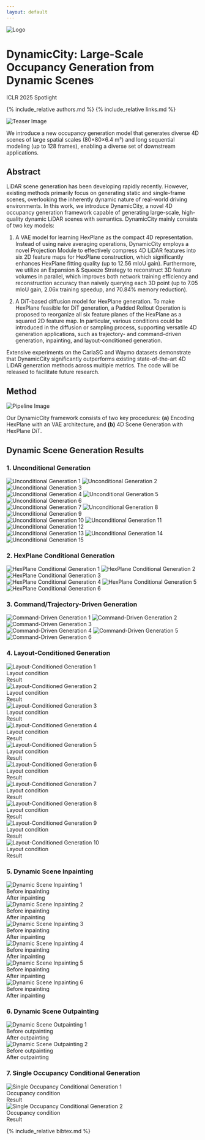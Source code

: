 ```yaml
---
layout: default
---
```


<div class="title-container">
  <img src="assets/images/logo.png" alt="Logo" class="logo">
  <h1>
    <span class="main-title"><span class="dynamic">Dynamic</span><span class="city">City</span>: Large-Scale Occupancy</span>
    <span class="main-title">Generation from Dynamic Scenes</span>
  </h1>
</div>

<p class="venue">ICLR 2025 Spotlight</p>

{% include_relative authors.md %}
{% include_relative links.md %}

<div class="teaser-container">
  <img src="assets/images/teaser.webp" alt="Teaser Image" class="teaser-image">

  <p class="teaser-caption">
  We introduce a new occupancy generation model that generates diverse 4D scenes of large spatial scales (80×80×6.4 m³) and long sequential modeling (up to 128 frames), enabling a diverse set of downstream applications.
  </p>
</div>

## Abstract

<div class="abstract">
LiDAR scene generation has been developing rapidly recently. However, existing methods primarily focus on generating static and single-frame scenes, overlooking the inherently dynamic nature of real-world driving environments. In this work, we introduce <span class="highlight-pink">Dynamic</span><span class="highlight-blue">City</span>, a novel 4D occupancy generation framework capable of generating large-scale, high-quality dynamic LiDAR scenes with semantics. DynamicCity mainly consists of two key models:

1. A VAE model for learning HexPlane as the compact 4D representation. Instead of using naive averaging operations, DynamicCity employs a novel <span class="highlight">Projection Module</span> to effectively compress 4D LiDAR features into six 2D feature maps for HexPlane construction, which significantly enhances HexPlane fitting quality (up to <span class="highlight">12.56</span> mIoU gain). Furthermore, we utilize an <span class="highlight">Expansion & Squeeze Strategy</span> to reconstruct 3D feature volumes in parallel, which improves both network training efficiency and reconstruction accuracy than naively querying each 3D point (up to <span class="highlight">7.05</span> mIoU gain, <span class="highlight">2.06x</span> training speedup, and <span class="highlight">70.84%</span> memory reduction).

2. A DiT-based diffusion model for HexPlane generation. To make HexPlane feasible for DiT generation, a <span class="highlight">Padded Rollout Operation</span> is proposed to reorganize all six feature planes of the HexPlane as a squared 2D feature map. In particular, various conditions could be introduced in the diffusion or sampling process, supporting <span class="highlight">versatile 4D generation applications</span>, such as trajectory- and command-driven generation, inpainting, and layout-conditioned generation.

Extensive experiments on the CarlaSC and Waymo datasets demonstrate that DynamicCity significantly outperforms existing state-of-the-art 4D LiDAR generation methods across multiple metrics. The code will be released to facilitate future research.
</div>

## Method

<div class="method-container">
  <img src="assets/images/pipeline.png" alt="Pipeline Image" class="method-image">

  <p class="method-caption">
  Our <span class="highlight-pink">Dynamic</span><span class="highlight-blue">City</span> framework consists of two key procedures: <strong>(a)</strong> Encoding HexPlane with an VAE architecture, and <strong>(b)</strong> 4D Scene Generation with HexPlane DiT.
  </p>
</div>

## Dynamic Scene Generation Results

### 1. Unconditional Generation
<div class="demo-section">
  <div class="video-row">
    <img src="assets/images/u_c_1.webp" alt="Unconditional Generation 1" class="video-small">
    <img src="assets/images/u_c_2.webp" alt="Unconditional Generation 2" class="video-small">
    <img src="assets/images/u_c_3.webp" alt="Unconditional Generation 3" class="video-small">
  </div>
  
  <div class="video-row">
    <img src="assets/images/R_u_c_1.webp" alt="Unconditional Generation 4" class="video-small">
    <img src="assets/images/R_u_c_2.webp" alt="Unconditional Generation 5" class="video-small">
    <img src="assets/images/R_u_c_3.webp" alt="Unconditional Generation 6" class="video-small">
  </div>

  <div class="video-row">
    <img src="assets/images/R_u_c_4.webp" alt="Unconditional Generation 7" class="video-small">
    <img src="assets/images/R_u_c_5.webp" alt="Unconditional Generation 8" class="video-small">
    <img src="assets/images/R_u_c_6.webp" alt="Unconditional Generation 9" class="video-small">
  </div>

  <div class="video-row">
    <img src="assets/images/R_u_c_7.webp" alt="Unconditional Generation 10" class="video-small">
    <img src="assets/images/R_u_c_8.webp" alt="Unconditional Generation 11" class="video-small">
    <img src="assets/images/R_u_c_9.webp" alt="Unconditional Generation 12" class="video-small">
  </div>
  
  <div class="video-row">
    <img src="assets/images/u_w_1.webp" alt="Unconditional Generation 13" class="video-small">
    <img src="assets/images/u_w_2.webp" alt="Unconditional Generation 14" class="video-small">
    <img src="assets/images/u_w_3.webp" alt="Unconditional Generation 15" class="video-small">
  </div>
</div>

### 2. HexPlane Conditional Generation
<div class="demo-section">
  <div class="video-row">
    <img src="assets/images/h_c_1.webp" alt="HexPlane Conditional Generation 1" class="video-small">
    <img src="assets/images/h_c_2.webp" alt="HexPlane Conditional Generation 2" class="video-small">
    <img src="assets/images/h_c_3.webp" alt="HexPlane Conditional Generation 3" class="video-small">
  </div>
  
  <div class="video-row">
    <img src="assets/images/h_w_1.webp" alt="HexPlane Conditional Generation 4" class="video-small">
    <img src="assets/images/h_w_2.webp" alt="HexPlane Conditional Generation 5" class="video-small">
    <img src="assets/images/h_w_3.webp" alt="HexPlane Conditional Generation 6" class="video-small">
  </div>
</div>

### 3. Command/Trajectory-Driven Generation
<div class="demo-section">
  <div class="video-row">
    <img src="assets/images/r_c_1.webp" alt="Command-Driven Generation 1" class="video-small">
    <img src="assets/images/r_c_2.webp" alt="Command-Driven Generation 2" class="video-small">
    <img src="assets/images/r_c_3.webp" alt="Command-Driven Generation 3" class="video-small">
  </div>

  <div class="video-row">
    <img src="assets/images/R_c_c_1.webp" alt="Command-Driven Generation 4" class="video-small">
    <img src="assets/images/R_c_c_2.webp" alt="Command-Driven Generation 5" class="video-small">
    <img src="assets/images/R_c_c_3.webp" alt="Command-Driven Generation 6" class="video-small">
  </div>
</div>

### 4. Layout-Conditioned Generation
<div class="demo-section">
  <div class="video-row">
    <div class="video-container">
      <img src="assets/images/l_c_1.webp" alt="Layout-Conditioned Generation 1" class="video-normal">
      <div class="video-captions">
        <div class="caption-left">Layout condition</div>
        <div class="caption-right">Result</div>
      </div>
    </div>
    <div class="video-container">
      <img src="assets/images/l_c_2.webp" alt="Layout-Conditioned Generation 2" class="video-normal">
      <div class="video-captions">
        <div class="caption-left">Layout condition</div>
        <div class="caption-right">Result</div>
      </div>
    </div>
  </div>

  <div class="video-row">
    <div class="video-container">
      <img src="assets/images/R_l_c_1.webp" alt="Layout-Conditioned Generation 3" class="video-normal">
      <div class="video-captions">
        <div class="caption-left">Layout condition</div>
        <div class="caption-right">Result</div>
      </div>
    </div>
    <div class="video-container">
      <img src="assets/images/R_l_c_2.webp" alt="Layout-Conditioned Generation 4" class="video-normal">
      <div class="video-captions">
        <div class="caption-left">Layout condition</div>
        <div class="caption-right">Result</div>
      </div>
    </div>
  </div>

  <div class="video-row">
    <div class="video-container">
      <img src="assets/images/R_l_c_3.webp" alt="Layout-Conditioned Generation 5" class="video-normal">
      <div class="video-captions">
        <div class="caption-left">Layout condition</div>
        <div class="caption-right">Result</div>
      </div>
    </div>
    <div class="video-container">
      <img src="assets/images/R_l_c_4.webp" alt="Layout-Conditioned Generation 6" class="video-normal">
      <div class="video-captions">
        <div class="caption-left">Layout condition</div>
        <div class="caption-right">Result</div>
      </div>
    </div>
  </div>

  <div class="video-row">
    <div class="video-container">
      <img src="assets/images/R_l_c_5.webp" alt="Layout-Conditioned Generation 7" class="video-normal">
      <div class="video-captions">
        <div class="caption-left">Layout condition</div>
        <div class="caption-right">Result</div>
      </div>
    </div>
    <div class="video-container">
      <img src="assets/images/R_l_c_6.webp" alt="Layout-Conditioned Generation 8" class="video-normal">
      <div class="video-captions">
        <div class="caption-left">Layout condition</div>
        <div class="caption-right">Result</div>
      </div>
    </div>
  </div>
  
  <div class="video-row">
    <div class="video-container">
      <img src="assets/images/l_w_1.webp" alt="Layout-Conditioned Generation 9" class="video-normal">
      <div class="video-captions">
        <div class="caption-left">Layout condition</div>
        <div class="caption-right">Result</div>
      </div>
    </div>
    <div class="video-container">
      <img src="assets/images/l_w_2.webp" alt="Layout-Conditioned Generation 10" class="video-normal">
      <div class="video-captions">
        <div class="caption-left">Layout condition</div>
        <div class="caption-right">Result</div>
      </div>
    </div>
  </div>
</div>

### 5. Dynamic Scene Inpainting
<div class="demo-section">
  <div class="video-row">
    <div class="video-container">
      <img src="assets/images/i_c_1.webp" alt="Dynamic Scene Inpainting 1" class="video-normal">
      <div class="video-captions">
        <div class="caption-left">Before inpainting</div>
        <div class="caption-right">After inpainting</div>
      </div>
    </div>
    <div class="video-container">
      <img src="assets/images/i_c_2.webp" alt="Dynamic Scene Inpainting 2" class="video-normal">
      <div class="video-captions">
        <div class="caption-left">Before inpainting</div>
        <div class="caption-right">After inpainting</div>
      </div>
    </div>
  </div>

  <div class="video-row">
    <div class="video-container">
      <img src="assets/images/R_i_c_1.webp" alt="Dynamic Scene Inpainting 3" class="video-normal">
      <div class="video-captions">
        <div class="caption-left">Before inpainting</div>
        <div class="caption-right">After inpainting</div>
      </div>
    </div>
    <div class="video-container">
      <img src="assets/images/R_i_c_2.webp" alt="Dynamic Scene Inpainting 4" class="video-normal">
      <div class="video-captions">
        <div class="caption-left">Before inpainting</div>
        <div class="caption-right">After inpainting</div>
      </div>
    </div>
  </div>

  <div class="video-row">
    <div class="video-container">
      <img src="assets/images/R_i_c_3.webp" alt="Dynamic Scene Inpainting 5" class="video-normal">
      <div class="video-captions">
        <div class="caption-left">Before inpainting</div>
        <div class="caption-right">After inpainting</div>
      </div>
    </div>
    <div class="video-container">
      <img src="assets/images/R_i_c_4.webp" alt="Dynamic Scene Inpainting 6" class="video-normal">
      <div class="video-captions">
        <div class="caption-left">Before inpainting</div>
        <div class="caption-right">After inpainting</div>
      </div>
    </div>
  </div>
</div>

### 6. Dynamic Scene Outpainting
<div class="demo-section">
  <div class="video-row">
    <div class="video-container">
      <img src="assets/images/R_o_c_1.webp" alt="Dynamic Scene Outpainting 1" class="video-normal">
      <div class="video-captions">
        <div class="caption-left">Before outpainting</div>
        <div class="caption-right">After outpainting</div>
      </div>
    </div>
    <div class="video-container">
      <img src="assets/images/R_o_c_2.webp" alt="Dynamic Scene Outpainting 2" class="video-normal">
      <div class="video-captions">
        <div class="caption-left">Before outpainting</div>
        <div class="caption-right">After outpainting</div>
      </div>
    </div>
  </div>
</div>

### 7. Single Occupancy Conditional Generation
<div class="demo-section">
  <div class="video-row">
    <div class="video-container">
      <img src="assets/images/R_single_1.webp" alt="Single Occupancy Conditional Generation 1" class="video-normal">
      <div class="video-captions">
        <div class="caption-left">Occupancy condition</div>
        <div class="caption-right">Result</div>
      </div>
    </div>
    <div class="video-container">
      <img src="assets/images/R_single_2.webp" alt="Single Occupancy Conditional Generation 2" class="video-normal">
      <div class="video-captions">
        <div class="caption-left">Occupancy condition</div>
        <div class="caption-right">Result</div>
      </div>
    </div>
  </div>
</div>

{% include_relative bibtex.md %}
